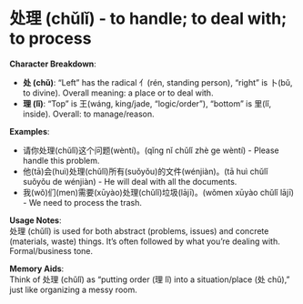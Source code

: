 # **处理 (chǔlǐ) - to handle; to deal with; to process**

**Character Breakdown**:  
- **处 (chǔ)**: “Left” has the radical ⺅(rén, standing person), “right” is 卜(bǔ, to divine). Overall meaning: a place or to deal with.  
- **理 (lǐ)**: “Top” is 王(wáng, king/jade, “logic/order”), “bottom” is 里(lǐ, inside). Overall: to manage/reason.

**Examples**:  
- 请你处理(chǔlǐ)这个问题(wèntí)。(qǐng nǐ chǔlǐ zhè ge wèntí) - Please handle this problem.  
- 他(tā)会(huì)处理(chǔlǐ)所有(suǒyǒu)的文件(wénjiàn)。(tā huì chǔlǐ suǒyǒu de wénjiàn) - He will deal with all the documents.  
- 我(wǒ)们(men)需要(xūyào)处理(chǔlǐ)垃圾(lājī)。(wǒmen xūyào chǔlǐ lājī) - We need to process the trash.

**Usage Notes**:  
处理 (chǔlǐ) is used for both abstract (problems, issues) and concrete (materials, waste) things. It’s often followed by what you’re dealing with. Formal/business tone.

**Memory Aids**:  
Think of 处理 (chǔlǐ) as “putting order (理 lǐ) into a situation/place (处 chǔ),” just like organizing a messy room.